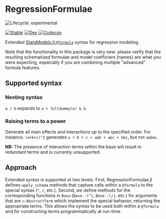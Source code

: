 # RegressionFormulae

![Lifecycle: experimental](https://img.shields.io/badge/lifecycle-experimental-orange.svg)

[![Stable](https://img.shields.io/badge/docs-stable-blue.svg)](https://kleinschmidt.github.io/RegressionFormulae.jl/stable)
[![Dev](https://img.shields.io/badge/docs-dev-blue.svg)](https://kleinschmidt.github.io/RegressionFormulae.jl/dev)
[![Codecov](https://codecov.io/gh/kleinschmidt/RegressionFormulae.jl/branch/main/graph/badge.svg)](https://codecov.io/gh/kleinschmidt/RegressionFormulae.jl)

Extended [StatsModels.jl
`@formula`](https://www.github.com/JuliaStats/StatsModels.jl) syntax for
regression modeling.

Note that the functionality in this package is very new: please verify that the resulting schematized formulae and model coefficient (names) are what you were expecting, especially if you are combining multiple "advanced" formula features.

<!--
## Examples

```julia
using RegressionFormulae, StatsModels, GLM, DataFrames

```
-->

## Supported syntax ##

### Nesting syntax ###

`a / b` expands to `a + fulldummy(a) & b`.

### Raising terms to a power ###

Generate all main effects and interactions up to the specified order.  For
instance, `(a+b+c)^2` generates `a + b + c + a&b + a&c + b&c`, but not `a&b&c`.

**NB:** The presence of interaction terms within the base will result in redundant terms and is currently unsupported.

## Approach

Extended syntax is supported at two levels.  First, RegressionFormulae.jl
defines `apply_schema` methods that capture calls within a `@formula` to the
special syntax (`^`, `/`, etc.).  Second, we define methods for the
corresponding functions in `Base` (`Base.:(^)`, `Base.:(/)`, etc.) for arguments
that are `<:AbstractTerm` which implement the special behavior, returning the
appropriate terms.  This allows the syntax to be used both within a `@formula`
and for constructing terms programmatically at run-time.
